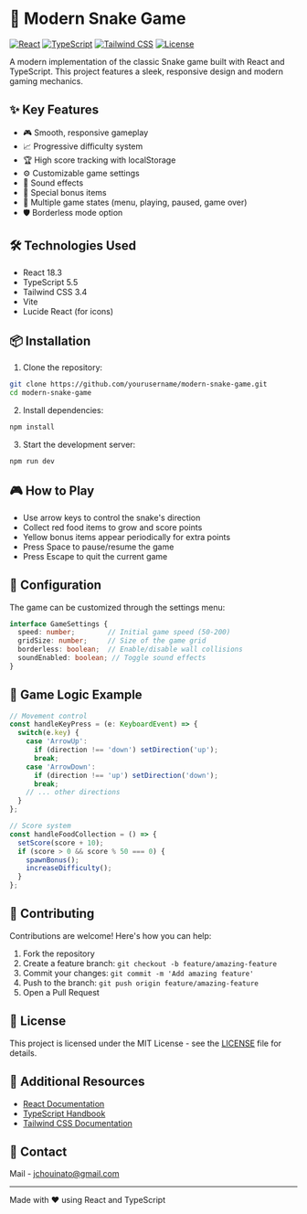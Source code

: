 # 🐍 Modern Snake Game

[![React](https://img.shields.io/badge/React-18.3-blue.svg)](https://reactjs.org/)
[![TypeScript](https://img.shields.io/badge/TypeScript-5.5-blue.svg)](https://www.typescriptlang.org/)
[![Tailwind CSS](https://img.shields.io/badge/Tailwind_CSS-3.4-blue.svg)](https://tailwindcss.com/)
[![License](https://img.shields.io/badge/license-MIT-green.svg)](LICENSE)

A modern implementation of the classic Snake game built with React and TypeScript. This project features a sleek, responsive design and modern gaming mechanics.

## ✨ Key Features

- 🎮 Smooth, responsive gameplay
- 📈 Progressive difficulty system
- 🏆 High score tracking with localStorage
- ⚙️ Customizable game settings
- 🎵 Sound effects
- 🎯 Special bonus items
- 🔄 Multiple game states (menu, playing, paused, game over)
- 🛡️ Borderless mode option

## 🛠️ Technologies Used

- React 18.3
- TypeScript 5.5
- Tailwind CSS 3.4
- Vite
- Lucide React (for icons)

## 📦 Installation

1. Clone the repository:
```bash
git clone https://github.com/yourusername/modern-snake-game.git
cd modern-snake-game
```

2. Install dependencies:
```bash
npm install
```

3. Start the development server:
```bash
npm run dev
```

## 🎮 How to Play

- Use arrow keys to control the snake's direction
- Collect red food items to grow and score points
- Yellow bonus items appear periodically for extra points
- Press Space to pause/resume the game
- Press Escape to quit the current game

## 🔧 Configuration

The game can be customized through the settings menu:

```typescript
interface GameSettings {
  speed: number;        // Initial game speed (50-200)
  gridSize: number;     // Size of the game grid
  borderless: boolean;  // Enable/disable wall collisions
  soundEnabled: boolean; // Toggle sound effects
}
```

## 🎯 Game Logic Example

```typescript
// Movement control
const handleKeyPress = (e: KeyboardEvent) => {
  switch(e.key) {
    case 'ArrowUp':
      if (direction !== 'down') setDirection('up');
      break;
    case 'ArrowDown':
      if (direction !== 'up') setDirection('down');
      break;
    // ... other directions
  }
};

// Score system
const handleFoodCollection = () => {
  setScore(score + 10);
  if (score > 0 && score % 50 === 0) {
    spawnBonus();
    increaseDifficulty();
  }
};
```

## 🤝 Contributing

Contributions are welcome! Here's how you can help:

1. Fork the repository
2. Create a feature branch: `git checkout -b feature/amazing-feature`
3. Commit your changes: `git commit -m 'Add amazing feature'`
4. Push to the branch: `git push origin feature/amazing-feature`
5. Open a Pull Request

## 📄 License

This project is licensed under the MIT License - see the [LICENSE](LICENSE) file for details.

## 🔗 Additional Resources

- [React Documentation](https://reactjs.org/docs)
- [TypeScript Handbook](https://www.typescriptlang.org/docs)
- [Tailwind CSS Documentation](https://tailwindcss.com/docs)

## 📧 Contact

Mail - jchouinato@gmail.com

---

Made with ❤️ using React and TypeScript
